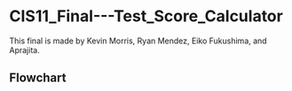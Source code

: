 # CIS11_Final---Test_Score_Calculator
This final is made by Kevin Morris, Ryan Mendez, Eiko Fukushima, and Aprajita.
## Flowchart
